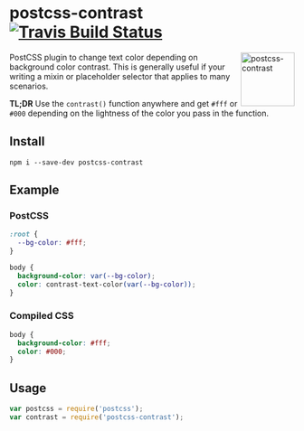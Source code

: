 # postcss-contrast [![Travis Build Status][travis-img]][travis]

<img src="giticon.png" title="postcss-contrast" align="right" width="95"
height="95">

PostCSS plugin to change text color depending on background color
contrast. This is generally useful if your writing a mixin or placeholder
selector that applies to many scenarios.

**TL;DR** Use the `contrast()` function
anywhere and get `#fff` or `#000` depending on the lightness of the color you
pass in the function.

## Install

``` shell
npm i --save-dev postcss-contrast
```

## Example

### PostCSS
```css
:root {
  --bg-color: #fff;
}

body {
  background-color: var(--bg-color);
  color: contrast-text-color(var(--bg-color));
}
```

### Compiled CSS
```css
body {
  background-color: #fff;
  color: #000;
}
```

## Usage

```js
var postcss = require('postcss');
var contrast = require('postcss-contrast');
```

[travis-img]: https://img.shields.io/travis/stephenway/postcss-contrast.svg?label=unix
[travis]: https://travis-ci.org/stephenway/postcss-contrast
